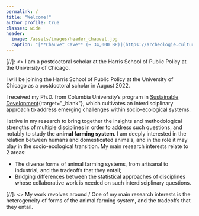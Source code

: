 ```yaml
---
permalink: /
title: "Welcome!"
author_profile: true
classes: wide
header:
  image: /assets/images/header_chauvet.jpg
  caption: "[**Chauvet Cave** (~ 34,000 BP)](https://archeologie.culture.fr/chauvet/en/symbolic-expressions)"
---
```


[//]: <> I am a postdoctoral scholar at the Harris School of Public Policy at the University of Chicago.

I will be joining the Harris School of Public Policy at the University of Chicago as a postdoctoral scholar in August 2022.

I received my Ph.D. from Columbia University’s program in [Sustainable Development](https://www.sipa.columbia.edu/academics/programs/phd-sustainable-development){:target="_blank"}, which cultivates an interdisciplinary approach to address emerging challenges within socio-ecological systems.

I strive in my research to bring together the insights and methodological strengths of multiple disciplines in order to address such questions, and notably to study the **animal farming system**. I am deeply interested in the relation between humans and domesticated animals, and in the role it may play in the socio-ecological transition. My main research interests relate to 2 areas:

  - The diverse forms of animal farming systems, from artisanal to industrial, and the tradeoffs that they entail;
  - Bridging differences between the statistical approaches of disciplines whose collaborative work is needed on such interdisciplinary questions.

[//]: <>  My work revolves around / One of my main research interests is the heterogeneity of forms of the animal farming system, and the tradeoffs that they entail.

